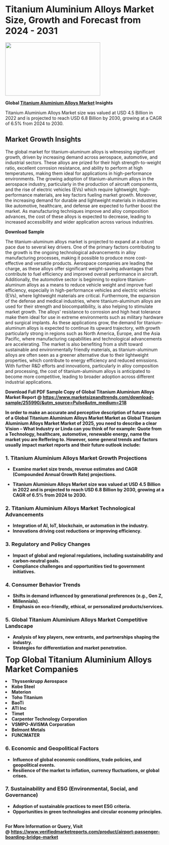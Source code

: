 <H1>Titanium Aluminium Alloys Market Size, Growth and Forecast from 2024 - 2031</H1><img class="aligncenter size-medium wp-image-584254" src="https://thirdeyenews.in/wp-content/uploads/2024/09/Global-Market-Research-300x168.jpeg" alt="" width="300" height="168" /><p><strong>Global&nbsp;<a href="https://www.marketsizeandtrends.com/download-sample/255990/&amp;utm_source=Pulse&amp;utm_medium=218">Titanium Aluminium Alloys Market</a> Insights</strong></p><p>Titanium Aluminium Alloys Market size was valued at USD 4.5 Billion in 2022 and is projected to reach USD 6.8 Billion by 2030, growing at a CAGR of 6.5% from 2024 to 2030.</p><p><h2>Market Growth Insights</h2> <p>The global market for titanium-aluminum alloys is witnessing significant growth, driven by increasing demand across aerospace, automotive, and industrial sectors. These alloys are prized for their high strength-to-weight ratio, excellent corrosion resistance, and ability to perform at high temperatures, making them ideal for applications in high-performance environments. The growing adoption of titanium-aluminum alloys in the aerospace industry, particularly in the production of aircraft components, and the rise of electric vehicles (EVs) which require lightweight, high-performance materials, are key factors fueling market growth. Moreover, the increasing demand for durable and lightweight materials in industries like automotive, healthcare, and defense are expected to further boost the market. As manufacturing techniques improve and alloy composition advances, the cost of these alloys is expected to decrease, leading to increased accessibility and wider application across various industries.</p> <p><strong>Download Sample</strong></p> <p>The titanium-aluminum alloys market is projected to expand at a robust pace due to several key drivers. One of the primary factors contributing to the growth is the ongoing technological advancements in alloy manufacturing processes, making it possible to produce more cost-effective and versatile products. Aerospace companies are leading the charge, as these alloys offer significant weight-saving advantages that contribute to fuel efficiency and improved overall performance in aircraft. Additionally, the automotive sector is beginning to explore titanium-aluminum alloys as a means to reduce vehicle weight and improve fuel efficiency, especially in high-performance vehicles and electric vehicles (EVs), where lightweight materials are critical. Furthermore, the expansion of the defense and medical industries, where titanium-aluminum alloys are used for their strength and biocompatibility, is also helping to stimulate market growth. The alloys' resistance to corrosion and high heat tolerance make them ideal for use in extreme environments such as military hardware and surgical implants. As these applications grow, the demand for titanium-aluminum alloys is expected to continue its upward trajectory, with growth particularly strong in regions such as North America, Europe, and the Asia Pacific, where manufacturing capabilities and technological advancements are accelerating. The market is also benefiting from a shift toward sustainable and environmentally friendly materials, as titanium-aluminum alloys are often seen as a greener alternative due to their lightweight properties, which contribute to energy efficiency and reduced emissions. With further R&D efforts and innovations, particularly in alloy composition and processing, the cost of titanium-aluminum alloys is anticipated to become more competitive, leading to broader adoption across different industrial applications.</p> <p><strong></p><p><span class=""><strong>Download Full PDF Sample Copy of Global Titanium Aluminium Alloys Market Report</strong> @ <a href="https://www.marketsizeandtrends.com/download-sample/255990/&amp;utm_source=Pulse&amp;utm_medium=218" target="_blank">https://www.marketsizeandtrends.com/download-sample/255990/&amp;utm_source=Pulse&amp;utm_medium=218</a></span></p><p>In order to make an accurate and perceptive description of future scope of a Global&nbsp;Titanium Aluminium Alloys Market Market as Global&nbsp;Titanium Aluminium Alloys Market Market of 2025, you need to describe a clear Vision &ndash; What Industry or Linda can you think of for example: Quote from a Technology, healthcare, automotive, renewable energy, name the market you are Reffering to. However, some general trends and factors usually impact market reports and their future outlook include:</p><h3>1.&nbsp;<strong>Titanium Aluminium Alloys Market Growth Projections</strong></h3><ul><li>Examine market size trends, revenue estimates and CAGR (Compounded Annual Growth Rate) projections.</li><li><p>Titanium Aluminium Alloys Market size was valued at USD 4.5 Billion in 2022 and is projected to reach USD 6.8 Billion by 2030, growing at a CAGR of 6.5% from 2024 to 2030.</p></li></ul><h3>2.&nbsp;<strong>Titanium Aluminium Alloys Market Technological Advancements</strong></h3><ul><li>Integration of AI, IoT, blockchain, or automation in the industry.</li><li>Innovations driving cost reductions or improving efficiency.</li></ul><h3>3.&nbsp;<strong>Regulatory and Policy Changes</strong></h3><ul><li>Impact of global and regional regulations, including sustainability and carbon-neutral goals.</li><li>Compliance challenges and opportunities tied to government initiatives.</li></ul><h3>4.&nbsp;<strong>Consumer Behavior Trends</strong></h3><ul><li>Shifts in demand influenced by generational preferences (e.g., Gen Z, Millennials).</li><li>Emphasis on eco-friendly, ethical, or personalized products/services.</li></ul><h3>5.&nbsp;<strong>Global Titanium Aluminium Alloys Market Competitive Landscape</strong></h3><ul><li>Analysis of key players, new entrants, and partnerships shaping the industry.</li><li>Strategies for differentiation and market penetration.</li></ul><p data-pm-slice="1 1 []"><span style="color: inherit; font-family: inherit; font-size: 25px;">Top Global Titanium Aluminium Alloys Market Companies</span></p><div class="" data-test-id=""><p><li>Thyssenkrupp Aerospace</li><li> Kobe Steel</li><li> Materion</li><li> Toho Titanium</li><li> BaoTi</li><li> ATI Inc</li><li> Timet</li><li> Carpenter Technology Corporation</li><li> VSMPO-AVISMA Corporation</li><li> Belmont Metals</li><li> FUNCMATER</li></p></div><h3>6.&nbsp;<strong>Economic and Geopolitical Factors</strong></h3><ul><li>Influence of global economic conditions, trade policies, and geopolitical events.</li><li>Resilience of the market to inflation, currency fluctuations, or global crises.</li></ul><h3>7.&nbsp;<strong>Sustainability and ESG (Environmental, Social, and Governance)</strong></h3><ul><li>Adoption of sustainable practices to meet ESG criteria.</li><li>Opportunities in green technologies and circular economy principles.</li></ul><h2><strong style="font-size: 14px;">For More Information or Query, Visit @&nbsp;</strong><a style="background-color: #ffffff; font-size: 14px;" href="https://www.marketsizeandtrends.com/report/titanium-aluminium-alloys-market/" target="_blank">https://www.verifiedmarketreports.com/product/airport-passenger-boarding-bridge-market</a></h2>
